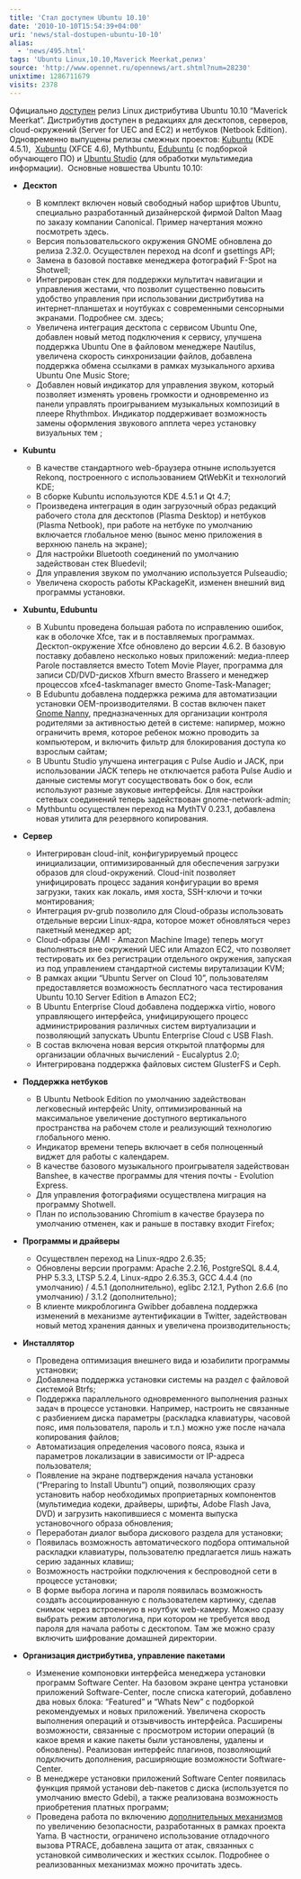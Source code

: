 ```yaml
---
title: 'Стал доступен Ubuntu 10.10'
date: '2010-10-10T15:54:39+04:00'
uri: 'news/stal-dostupen-ubuntu-10-10'
alias: 
  - 'news/495.html'
tags: 'Ubuntu Linux,10.10,Maverick Meerkat,релиз'
source: 'http://www.opennet.ru/opennews/art.shtml?num=28230'
unixtime: 1286711679
visits: 2378
---
```

Официально [доступен](https://lists.ubuntu.com/archives/ubuntu-announce/2010-October/000139.html) релиз Linux дистрибутива Ubuntu 10.10 “Maverick Meerkat”. Дистрибутив доступен в редакциях для десктопов, серверов, cloud-окружений (Server for UEC and EC2) и нетбуков (Netbook Edition). Одновременно выпущены релизы смежных проектов: [Kubuntu](http://www.kubuntu.org/) (KDE 4.5.1),  [Xubuntu](http://xubuntu.org/news/10.10-release) (XFCE 4.6), Mythbuntu, [Edubuntu](http://www.edubuntu.com/news/10.10-release) (с подборкой обучающего ПО) и [Ubuntu Studio](https://wiki.ubuntu.com/UbuntuStudio/) (для обработки мультимедиа информации).  Основные новшества Ubuntu 10.10: 

*   **Десктоп**
    *   В комплект включен новый свободный набор шрифтов Ubuntu, специально разработанный дизайнерской фирмой Dalton Maag по заказу компании Canonical. Пример начертания можно посмотреть здесь.
    *   Версия пользовательского окружения GNOME обновлена до релиза 2.32.0. Осуществлен переход на dconf и gsettings API;
    *   Замена в базовой поставке менеджера фотографий F-Spot на Shotwell;
    *   Интегрирован стек для поддержки мультитач навигации и управления жестами, что позволит существенно повысить удобство управления при использовании дистрибутива на интернет-планшетах и ноутбуках с современными сенсорными экранами. Подробнее см. здесь;
    *   Увеличена интеграция десктопа с сервисом Ubuntu One, добавлен новый метод подключения к сервису, улучшена поддержка Ubuntu One в файловом менеджере Nautilus, увеличена скорость синхронизации файлов, добавлена поддержка обмена ссылками в рамках музыкального архива Ubuntu One Music Store;
    *   Добавлен новый индикатор для управления звуком, который позволяет изменять уровень громкости и одновременно из панели управлять проигрыванием музыкальных композиций в плеере Rhythmbox. Индикатор поддерживает возможность замены оформления звукового апплета через установку визуальных тем ;
*   **Kubuntu**
    *   В качестве стандартного web-браузера отныне используется Rekonq, построенного с использованием QtWebKit и технологий KDE;
    *   В сборке Kubuntu используются KDE 4.5.1 и Qt 4.7;
    *   Произведена интеграция в один загрузочный образ редакций рабочего стола для десктопов (Plasma Desktop) и нетбуков (Plasma Netbook), при работе на нетбуке по умолчанию включается глобальное меню (вынос меню приложения в верхнюю панель на экране);
    *   Для настройки Bluetooth соединений по умолчанию задействован стек Bluedevil;
    *   Для управления звуком по умолчанию используется Pulseaudio;
    *   Увеличена скорость работы KPackageKit, изменен внешний вид программы установки.
*   **Xubuntu, Edubuntu**
    *   В Xubuntu проведена большая работа по исправлению ошибок, как в оболочке Xfce, так и в поставляемых программах. Десктоп-окружение Xfce обновлено до версии 4.6.2. В базовую поставку добавлено несколько новых приложений: медиа-плеер Parole поставляется вместо Totem Movie Player, программа для записи CD/DVD-дисков Xfburn вместо Brassero и менеджер процессов xfce4-taskmanager вместо Gnome-Task-Manager;
    *   В Edubuntu добавлена поддержка режима для автоматизации установки OEM-производителями. В состав включен пакет [Gnome Nanny](http://projects.gnome.org/nanny/), предназначенных для организации контроля родителями за активностью детей в системе: напирмер, можно ограничить время, которое ребенок можно проводить за компьютером, и включить фильтр для блокирования доступа ко взрослым сайтам;
    *   В Ubuntu Studio улучшена интеграция с Pulse Audio и JACK, при использовании JACK теперь не отключается работа Pulse Audio и данные системы могут сосуществовать бок о бок, если используют разные звуковые интерфейсы. Для настройки сетевых соединений теперь задействован gnome-network-admin;
    *   Mythbuntu осуществлен переход на MythTV 0.23.1, добавлена новая утилита для резервного копирования.
*   **Сервер**
    *   Интегрирован cloud-init, конфигурируемый процесс инициализации, оптимизированный для обеспечения загрузки образов для cloud-окружений. Cloud-init позволяет унифицировать процесс задания конфигурации во время загрузки, таких как локаль, имя хоста, SSH-ключи и точки монтирования;
    *   Интеграция pv-grub позволило для Cloud-образы использовать отдельные версии Linux-ядра, которое может обновляться через пакетный менеджер apt;
    *   Cloud-образы (AMI - Amazon Machine Image) теперь могут выполняться вне окружений UEC или Amazon EC2, что позволяет тестировать их без регистрации отдельного окружения, запуская из под управлением стандартной системы вирутализации KVM;
    *   В рамках акции “Ubuntu Server on Cloud 10”, пользователям предоставляется возможность бесплатного часа тестирования Ubuntu 10.10 Server Edition в Amazon EC2;
    *   В Ubuntu Enterprise Cloud добавлена поддержка virtio, нового управляющего интерфейса, унифицирующего процесс администрирования различных систем виртуализации и позволяющий запускать Ubuntu Enterprise Cloud c USB Flash.
    *   В состав включена новая версия открытой платформы для организации облачных вычислений - Eucalyptus 2.0;
    *   Интегрирована поддержка файловых систем GlusterFS и Ceph.
*   **Поддержка нетбуков**
    *   В Ubuntu Netbook Edition по умолчанию задействован легковесный интерфейс Unity, оптимизированный на максимальное увеличение доступного вертикального пространства на рабочем столе и реализующий технологию глобального меню.
    *   Индикатор времени теперь включает в себя полноценный виджет для работы с календарем.
    *   В качестве базового музыкального проигрывателя задействован Banshee, в качестве программы для чтения почты - Evolution Express.
    *   Для управления фотографиями осуществлена миграция на программу Shotwell.
    *   План по использованию Chromium в качестве браузера по умолчанию отменен, как и раньше в поставку входит Firefox; 
        
*   **Программы и драйверы**
    *   Осуществлен переход на Linux-ядро 2.6.35;
    *   Обновлены версии программ: Apache 2.2.16, PostgreSQL 8.4.4, PHP 5.3.3, LTSP 5.2.4, Linux-ядро 2.6.35.3, GCC 4.4.4 (по умолчанию) / 4.5.1 (дополнительно), eglibc 2.12.1, Python 2.6.6 (по умолчанию) / 3.1.2 (дополнительно);
    *   В клиенте микроблогинга Gwibber добавлена поддержка изменений в механизме аутентификации в Twitter, задействован новый метод хранения данных и увеличена производительность;
*   **Инсталлятор**
    *   Проведена оптимизация внешнего вида и юзабилити программы установки;
    *   Добавлена поддержка установки системы на раздел с файловой системой Btrfs;
    *   Поддержка параллельного одновременного выполнения разных задач в процессе установки. Например, настроить не связанные с разбиением диска параметры (раскладка клавиатуры, часовой пояс, имя пользователя, пароль и т.п.) можно уже после начала копирования файлов;
    *   Автоматизация определения часового пояса, языка и параметров локализации в зависимости от IP-адреса пользователя;
    *   Появление на экране подтверждения начала установки (“Preparing to Install Ubuntu”) опций, позволяющих сразу установить набор необходимых проприетарных компонентов (мультимедиа кодеки, драйверы, шрифты, Adobe Flash Java, DVD) и загрузить накопившиеся с момента выпуска установочного образа обновления;
    *   Переработан диалог выбора дискового раздела для установки;
    *   Появилась возможность автоматического подбора оптимальной раскладки клавиатуры, пользователю предлагается лишь нажать серию заданных клавиш;
    *   Возможность настройки подключения к беспроводной сети в процессе установки;
    *   В форме выбора логина и пароля появилась возможность создать ассоциированную с пользователем картинку, сделав снимок через встроенную в ноутбук web-камеру. Можно сразу выбрать режим автологина, при котором не требуется ввод пароля для начала работы с десктопом. Там же можно сразу включить шифрование домашней директории.
*   **Организация дистрибутива, управление пакетами**
    *   Изменение компоновки интерфейса менеджера установки программ Software Center. На базовом экране центра установки приложений Software-Center, после списка категорий, добавлено два новых блока: “Featured” и “Whats New” с подборкой рекомендуемых и новых приложений. Увеличена скорость выполнения операций и отзывчивость интерфейса. Расширены возможности, связанные с просмотром истории операций (в какое время и какие пакеты были установлены, удалены и обновлены). Реализован интерфейс плагинов, позволяющий подключить дополнения, расширяющие возможности Software-Center.
    *   В менеджере установки приложений Software Center появилась функция прямой установи deb-пакетов с диска (используется по умолчанию вместо Gdebi), а также реализована возможность приобретения платных программ;
    *   Проведена работа по включению [дополнительных механизмов](https://wiki.ubuntu.com/SecurityTeam/Roadmap/KernelHardening) по увеличению безопасности, разработанных в рамках проекта Yama. В частности, ограничено использование отладочного вызова PTRACE, добавлена защита от атак, связанных с установкой символических и жестких ссылок. Подробнее о реализованных механизмах можно прочитать здесь.
